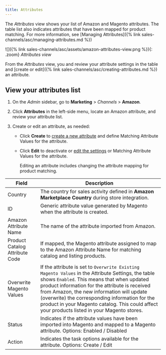 ```yaml
---
title: Attributes
---
```



The _Attributes_ view shows your list of Amazon and Magento attributes. The table list also indicates attributes that have been mapped for product matching. For more information, see [Managing Attributes]({% link sales-channels/asc/managing-attributes.md %})

![]({% link sales-channels/asc/assets/amazon-attributes-view.png %}){: .zoom}
_Attributes view_

From the _Attributes_ view, you and review your attribute settings in the table and [create or edit]({% link sales-channels/asc/creating-attributes.md %}) an attribute.

## View your attributes list

1. On the _Admin_ sidebar, go to **Marketing** > _Channels_ > **Amazon**.

1. Click **Attributes** in the left-side menu, locate an Amazon attribute, and review your attribute list.

1. Create or edit an attribute, as needed:

   - Click **Create** to [create a new attribute](https://docs.magento.com/m2/ee/user_guide/sales-channels/asc/creating-attributes.html#create-an-attribute) and define Matching Attribute Values for the attribute.

   - Click **Edit** to deactivate or [edit the settings](https://docs.magento.com/m2/ee/user_guide/sales-channels/asc/creating-attributes.html#edit-an-attribute) or Matching Attribute Values for the attribute.

      Editing an attribute includes changing the attribute mapping for product matching.

|Field|Description|
|--- |--- |
|Country|The country for sales activity defined in  **Amazon Marketplace Country** during store integration.|
|ID|Generic attribute value generated by Magento when the attribute is created.|
|Amazon Attribute Name|The name of the attribute imported from Amazon.|
|Product Catalog Attribute Code|If mapped, the Magento attribute assigned to map to the Amazon Attribute Name for matching catalog and listing products.|
|Overwrite Magento Values|If the attribute is set to `Overwrite Existing Magento Values` in the Attribute Settings, the table shows `Enabled`. This means that when updated product information for the attribute is received from Amazon, the new information will update (overwrite) the corresponding information for the product in your Magento catalog. This could affect your products listed in your Magento stores.|
|Status|Indicates if the attribute values have been imported into Magento and mapped to a Magento attribute. Options: Enabled / Disabled|
|Action|Indicates the task options available for the attribute. Options: Create / Edit|
